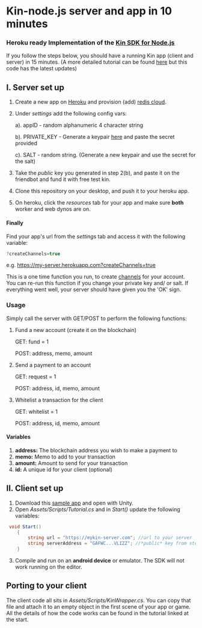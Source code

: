 # Kin-node.js server and app in 10 minutes
### Heroku ready Implementation of the [Kin SDK for Node.js](https://github.com/kinecosystem/kin-sdk-node)

If you follow the steps below, you should have a running Kin app (client and server) in 15 minutes. (A more detailed tutorial can be found [here](https://medium.com/kinblog/building-a-kin-powered-app-with-unity-cf8deef56bdb) but this code has the latest updates)
## I. Server set up
1. Create a new app on [Heroku](https://dashboard.heroku.com/apps) and provision (add) [redis cloud](https://elements.heroku.com/addons/rediscloud).
2. Under *settings* add the following config vars:

    a). appID - random alphanumeric 4 character string
    
    b). PRIVATE_KEY - Generate a keypair [here](https://laboratory.kin.org/index.html#account-creator?network=public) and paste the secret provided
    
    c). SALT - random string. (Generate a new keypair and use the secret for the salt)

3. Take the *public* key you generated in step 2(b), and paste it on the friendbot and fund it with free test kin.
4. Clone this repository on your desktop, and push it to your heroku app.
5. On heroku, click the *resources* tab for your app and make sure **both** worker and web dynos are on.

#### Finally
Find your app's url from the *settings* tab and access it with the following variable:
```javascript
?createChannels=true
```
e.g.
https://my-server.herokuapp.com?createChannels=true

This is a one time function you run, to create [channels](https://docs.kin.org/nodejs/sdk#channels) for your account. You can re-run this function if you change your private key and/ or salt. If everything went well, your server should have given you the 'OK' sign. 

### Usage
Simply call the server with GET/POST to perform the following functions:
1. Fund a new account (create it on the blockchain)

    GET: fund = 1

   POST: address, memo, amount

2. Send a payment to an account
  
   GET: request = 1

   POST: address, id, memo, amount

3. Whitelist a transaction for the client

   GET: whitelist = 1

   POST: address, id, memo, amount

#### Variables
1. **address:** The blockchain address you wish to make a payment to
2. **memo:** Memo to add to your transaction
3. **amount:** Amount to send for your transaction
4. **id:** A unique id for your client (optional)

## II. Client set up
1. Download this [sample app](https://github.com/hitwill/kin-sdk-unity-tutorial) and open with Unity.
2. Open *Assets/Scripts/Tutorial.cs* and in *Start()* update the following variables:
```csharp
 void Start()
    {
        string url = "https://mykin-server.com"; //url to your server
        string serverAddress = "GAFWC...VLIZZ"; //*public* key from step 2(b) in server set up
    }
```
3. Compile and run on an **android device** or emulator. The SDK will not work running on the editor.

## Porting to your client
The client code all sits in *Assets/Scripts/KinWrapper.cs*. You can copy that file and attach it to an empty object in the first scene of your app or game. All the details of how the code works can be found in the tutorial linked at the start.




